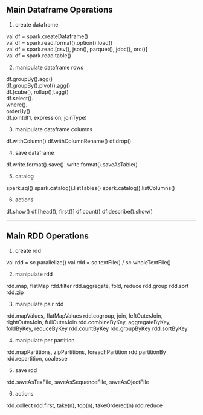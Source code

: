 
## Main Dataframe Operations

1) create dataframe

val df = spark.createDataframe()  
val df = spark.read.format().option().load()  
val df = spark.read.[csv(), json(), parquet(), jdbc(), orc()]  
val df = spark.read.table()

2) manipulate dataframe rows

df.groupBy().agg()  
df.groupBy().pivot().agg()  
df.[cube(), rollup()].agg()  
df.select().  
   where().  
   orderBy()  
df.join(df1, expression, joinType)

3) manipulate dataframe columns

df.withColumn()
df.withColumnRename()
df.drop()

4) save dataframe

df.write.format().save()
  .write.format().saveAsTable()
  
5) catalog

spark.sql()
spark.catalog().listTables()
spark.catalog().listColumns()

6) actions

df.show()
df.[head(), first()]
df.count()
df.describe().show()
   
-------------

## Main RDD Operations

1) create rdd

val rdd = sc.parallelize()
val rdd = sc.textFile() / sc.wholeTextFile()

2) manipulate rdd

rdd.map, flatMap
rdd.filter
rdd.aggregate, fold, reduce
rdd.group
rdd.sort
rdd.zip

3) manipulate pair rdd

rdd.mapValues, flatMapValues
rdd.cogroup, join, leftOuterJoin, rightOuterJoin, fullOuterJoin
rdd.combineByKey, aggregateByKey, foldByKey, reduceByKey
rdd.countByKey
rdd.groupByKey
rdd.sortByKey

4) manipulate per partition

rdd.mapPartitions, zipPartitions, foreachPartition
rdd.partitionBy
rdd.repartition, coalesce

5) save rdd

rdd.saveAsTexFile, saveAsSequenceFile, saveAsOjectFile

6) actions

rdd.collect
rdd.first, take(n), top(n), takeOrdered(n)
rdd.reduce

